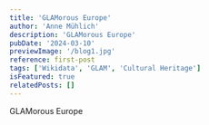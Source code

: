 ```yaml
---
title: 'GLAMorous Europe'
author: 'Anne Mühlich'
description: 'GLAMorous Europe'
pubDate: '2024-03-10'
previewImage: '/blog1.jpg'
reference: first-post
tags: ['Wikidata', 'GLAM', 'Cultural Heritage']
isFeatured: true
relatedPosts: []
---
```


GLAMorous Europe
